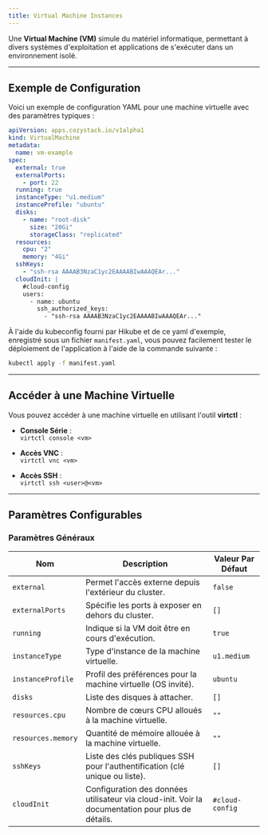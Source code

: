 ```yaml
---
title: Virtual Machine Instances
---
```


Une **Virtual Machine (VM)** simule du matériel informatique, permettant à divers systèmes d'exploitation et applications de s'exécuter dans un environnement isolé.

---

## Exemple de Configuration

Voici un exemple de configuration YAML pour une machine virtuelle avec des paramètres typiques :

```yaml
apiVersion: apps.cozystack.io/v1alpha1
kind: VirtualMachine
metadata:
  name: vm-example
spec:
  external: true
  externalPorts:
    - port: 22
  running: true
  instanceType: "u1.medium"
  instanceProfile: "ubuntu"
  disks:
    - name: "root-disk"
      size: "20Gi"
      storageClass: "replicated"
  resources:
    cpu: "2"
    memory: "4Gi"
  sshKeys:
    - "ssh-rsa AAAAB3NzaC1yc2EAAAABIwAAAQEAr..."
  cloudInit: |
    #cloud-config
    users:
      - name: ubuntu
        ssh_authorized_keys:
          - "ssh-rsa AAAAB3NzaC1yc2EAAAABIwAAAQEAr..."
```

À l'aide du kubeconfig fourni par Hikube et de ce yaml d'exemple, enregistré sous un fichier `manifest.yaml`, vous pouvez facilement tester le déploiement de l'application à l'aide de la commande suivante :

```sh
kubectl apply -f manifest.yaml
```

---

## Accéder à une Machine Virtuelle

Vous pouvez accéder à une machine virtuelle en utilisant l'outil **virtctl** :

- **Console Série** :  
  `virtctl console <vm>`

- **Accès VNC** :  
  `virtctl vnc <vm>`

- **Accès SSH** :  
  `virtctl ssh <user>@<vm>`

---

## Paramètres Configurables

### **Paramètres Généraux**

| **Nom**              | **Description**                                                                   | **Valeur Par Défaut** |
|-----------------------|-----------------------------------------------------------------------------------|------------------------|
| `external`           | Permet l'accès externe depuis l'extérieur du cluster.                            | `false`               |
| `externalPorts`      | Spécifie les ports à exposer en dehors du cluster.                                | `[]`                  |
| `running`            | Indique si la VM doit être en cours d'exécution.                                 | `true`                |
| `instanceType`       | Type d'instance de la machine virtuelle.                                          | `u1.medium`           |
| `instanceProfile`    | Profil des préférences pour la machine virtuelle (OS invité).                    | `ubuntu`              |
| `disks`              | Liste des disques à attacher.                                                    | `[]`                  |
| `resources.cpu`      | Nombre de cœurs CPU alloués à la machine virtuelle.                               | `""`                  |
| `resources.memory`   | Quantité de mémoire allouée à la machine virtuelle.                               | `""`                  |
| `sshKeys`            | Liste des clés publiques SSH pour l'authentification (clé unique ou liste).       | `[]`                  |
| `cloudInit`          | Configuration des données utilisateur via cloud-init. Voir la documentation pour plus de détails. | `#cloud-config`       |
